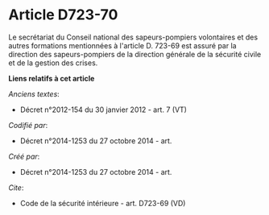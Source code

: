 # Article D723-70

Le secrétariat du Conseil national des sapeurs-pompiers volontaires et des autres formations mentionnées à l'article D.
723-69 est assuré par la direction des sapeurs-pompiers de la direction générale de la sécurité civile et de la gestion des
crises.

**Liens relatifs à cet article**

_Anciens textes_:

  - Décret n°2012-154 du 30 janvier 2012 - art. 7 (VT)

_Codifié par_:

  - Décret n°2014-1253 du 27 octobre 2014 - art.

_Créé par_:

  - Décret n°2014-1253 du 27 octobre 2014 - art.

_Cite_:

  - Code de la sécurité intérieure - art. D723-69 (VD)
